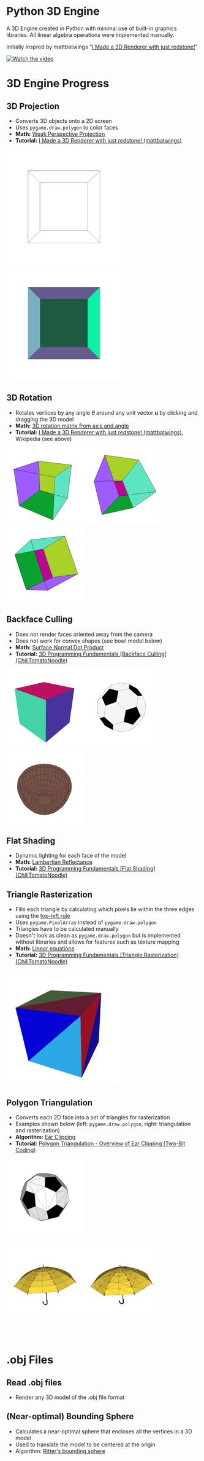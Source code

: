# Python 3D Engine
A 3D Engine created in Python with minimal use of built-in graphics libraries. All linear algebra operations were implemented manually.

Initially inspred by mattbatwings "[I Made a 3D Renderer with just redstone!](https://youtu.be/hFRlnNci3Rs)"

[![Watch the video](https://img.youtube.com/vi/hFRlnNci3Rs/maxresdefault.jpg)](https://youtu.be/hFRlnNci3Rs)

# 3D Engine Progress
## 3D Projection
- Converts 3D objects onto a 2D screen
- Uses `pygame.draw.polygon` to color faces
- **Math:** [Weak Perspective Projection](https://en.wikipedia.org/wiki/3D_projection#Weak_perspective_projection)
- **Tutorial:** [I Made a 3D Renderer with just redstone! (mattbatwings)](https://youtu.be/hFRlnNci3Rs)

<img src="https://github.com/DannyVC123/3D-Engine-Python/blob/main/res/images/screenshots/00_wireframe.jpg" style="height:300px;"/><img src="https://github.com/DannyVC123/3D-Engine-Python/blob/main/res/images/screenshots/01_colored.jpg" style="height:300px;"/>

## 3D Rotation
- Rotates vertices by any angle *θ* around any unit vector **u** by clicking and dragging the 3D model
- **Math:** [3D rotation matrix from axis and angle](https://en.wikipedia.org/wiki/Rotation_matrix#Rotation_matrix_from_axis_and_angle)
- **Tutorial:** [I Made a 3D Renderer with just redstone! (mattbatwings)](https://youtu.be/hFRlnNci3Rs), Wikipedia (see above)

<img src="https://github.com/DannyVC123/3D-Engine-Python/blob/main/res/images/screenshots/10_rot_0.jpg" style="height:200px;"/><img src="https://github.com/DannyVC123/3D-Engine-Python/blob/main/res/images/screenshots/11_rot_1.jpg" style="height:200px;"/><img src="https://github.com/DannyVC123/3D-Engine-Python/blob/main/res/images/screenshots/12_rot_2.jpg" style="height:200px;"/>

## Backface Culling
- Does not render faces oriented away from the camera
- Does not work for convex shapes (see bowl model below)
- **Math:** [Surface Normal Dot Product](https://en.wikipedia.org/wiki/Back-face_culling#Implementation)
- **Tutorial:** [3D Programming Fundamentals [Backface Culling] (ChiliTomatoNoodle)](https://youtu.be/h_Aqol0oTs4)

<img src="https://github.com/DannyVC123/3D-Engine-Python/blob/main/res/images/screenshots/20_cube.jpg" style="height:200px;"/><img src="https://github.com/DannyVC123/3D-Engine-Python/blob/main/res/images/screenshots/21_soccer_ball.jpg" style="height:200px;"/><img src="https://github.com/DannyVC123/3D-Engine-Python/blob/main/res/images/screenshots/22_bowl.jpg" style="height:200px;"/>

## Flat Shading
- Dynamic lighting for each face of the model
- **Math:** [Lambertian Reflectance](https://en.wikipedia.org/wiki/Lambertian_reflectance#Use_in_computer_graphics)
- **Tutorial:** [3D Programming Fundamentals [Flat Shading] (ChiliTomatoNoodle)](https://youtu.be/wOyavGx28uU)

## Triangle Rasterization
- Fills each triangle by calculating which pixels lie within the three edges using the [top-left rule](https://en.wikipedia.org/wiki/Rasterisation#Triangle_rasterization)
- Uses `pygame.PixelArray` instead of `pygame.draw.polygon`
- Triangles have to be calculated manually
- Doesn't look as clean as `pygame.draw.polygon` but is implemented without libraries and allows for features such as texture mapping
- **Math:** [Linear equations](https://www.mathsisfun.com/algebra/line-equation-2points.html)
- **Tutorial:** [3D Programming Fundamentals [Triangle Rasterization] (ChiliTomatoNoodle)](https://youtu.be/9A5TVh6kPLA)

<img src="https://github.com/DannyVC123/3D-Engine-Python/blob/main/res/images/screenshots/4_triangles.jpg" style="height:300px;"/>

## Polygon Triangulation
- Converts each 2D face into a set of triangles for rasterization
- Examples shown below (left: `pygame.draw.polygon`, right: triangulation and rasterization)
- **Algorithm:** [Ear Clipping](https://en.wikipedia.org/wiki/Polygon_triangulation#Ear_clipping_method)
- **Tutorial:** [Polygon Triangulation - Overview of Ear Clipping (Two-Bit Coding)](https://www.youtube.com/watch?v=QAdfkylpYwc&ab_channel=Two-BitCoding)

<img src="https://github.com/DannyVC123/3D-Engine-Python/blob/main/res/images/screenshots/50_soccer_ball.jpg" style="height:200px;"/>

<img src="https://github.com/DannyVC123/3D-Engine-Python/blob/main/res/images/screenshots/51_umbrella_no_riangles.jpg" style="height:200px;"/><img src="https://github.com/DannyVC123/3D-Engine-Python/blob/main/res/images/screenshots/52_umbrella_w_triangles.jpg" style="height:200px;"/>


<br/><br/>

# .obj Files
## Read .obj files
- Render any 3D model of the .obj file format

## (Near-optimal) Bounding Sphere
- Calculates a near-optimal sphere that encloses all the vertices in a 3D model
- Used to translate the model to be centered at the origin
- Algorithm: [Ritter's bounding sphere](https://www.researchgate.net/publication/242453691_An_Efficient_Bounding_Sphere)
